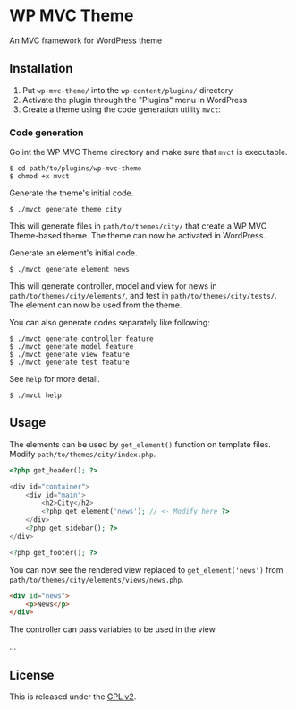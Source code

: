 # WP MVC Theme

An MVC framework for WordPress theme

## Installation

1. Put `wp-mvc-theme/` into the `wp-content/plugins/` directory
2. Activate the plugin through the "Plugins" menu in WordPress
3. Create a theme using the code generation utility `mvct`:

### Code generation

Go int the WP MVC Theme directory and make sure that `mvct` is executable.

    $ cd path/to/plugins/wp-mvc-theme
    $ chmod +x mvct

Generate the theme's initial code.

    $ ./mvct generate theme city

This will generate files in `path/to/themes/city/` that create a WP MVC Theme-based theme. The theme can now be activated in WordPress.

Generate an element's initial code.

    $ ./mvct generate element news

This will generate controller, model and view for news in `path/to/themes/city/elements/`, and test in `path/to/themes/city/tests/`. The element can now be used from the theme.

You can also generate codes separately like following:

    $ ./mvct generate controller feature
    $ ./mvct generate model feature
    $ ./mvct generate view feature
    $ ./mvct generate test feature

See `help` for more detail.

    $ ./mvct help

## Usage

The elements can be used by `get_element()` function on template files. Modify `path/to/themes/city/index.php`.

```php
<?php get_header(); ?>

<div id="container">
    <div id="main">
        <h2>City</h2>
        <?php get_element('news'); // <- Modify here ?>
    </div>
    <?php get_sidebar(); ?>
</div>

<?php get_footer(); ?>
```

You can now see the rendered view replaced to `get_element('news')` from `path/to/themes/city/elements/views/news.php`.

```html
<div id="news">
    <p>News</p>
</div>
```

The controller can pass variables to be used in the view.

...

## License

This is released under the [GPL v2][1].

[1]: http://www.gnu.org/licenses/gpl-2.0.html
